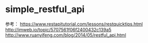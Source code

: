 # simple_restful_api
参考：
https://www.restapitutorial.com/lessons/restquicktips.html
http://imweb.io/topic/5707561f06f2400432c139a5
http://www.ruanyifeng.com/blog/2014/05/restful_api.html
